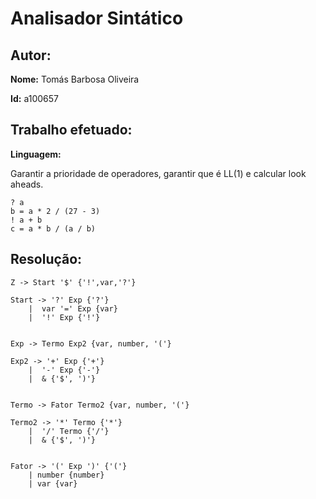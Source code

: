 # Analisador Sintático

## Autor:

**Nome:** Tomás Barbosa Oliveira

**Id:** a100657

## Trabalho efetuado:

**Linguagem:**


Garantir a prioridade de operadores, garantir que é LL(1) e calcular look aheads.
```
? a
b = a * 2 / (27 - 3)
! a + b
c = a * b / (a / b)
```


## Resolução:

```
Z -> Start '$' {'!',var,'?'}

Start -> '?' Exp {'?'}
    |  var '=' Exp {var}
    |  '!' Exp {'!'}


Exp -> Termo Exp2 {var, number, '('}

Exp2 -> '+' Exp {'+'}
    |  '-' Exp {'-'}
    |  & {'$', ')'}


Termo -> Fator Termo2 {var, number, '('}

Termo2 -> '*' Termo {'*'}
    |  '/' Termo {'/'}
    |  & {'$', ')'}


Fator -> '(' Exp ')' {'('}
    | number {number}
    | var {var}
```